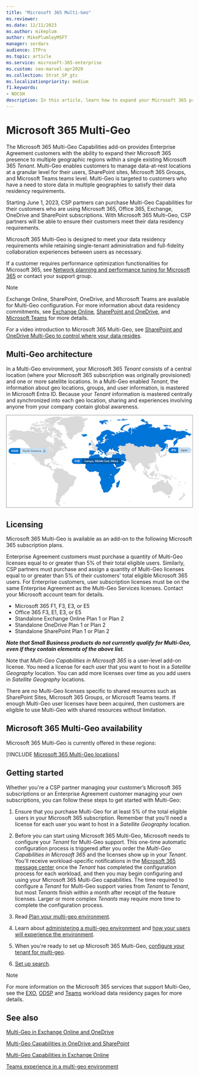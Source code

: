 ```yaml
---
title: "Microsoft 365 Multi-Geo"
ms.reviewer:
ms.date: 12/11/2023
ms.author: mikeplum
author: MikePlumleyMSFT
manager: serdars
audience: ITPro
ms.topic: article
ms.service: microsoft-365-enterprise
ms.custom: seo-marvel-apr2020
ms.collection: Strat_SP_gtc
ms.localizationpriority: medium
f1.keywords:
- NOCSH
description: In this article, learn how to expand your Microsoft 365 presence to multiple geographic regions with Microsoft 365 Multi-Geo.
---
```


# Microsoft 365 Multi-Geo

The Microsoft 365 Multi-Geo Capabilities add-on provides Enterprise Agreement customers with the ability to expand their Microsoft 365 presence to multiple geographic regions within a single existing Microsoft 365 _Tenant_. Multi-Geo enables customers to manage data-at-rest locations at a granular level for their users, SharePoint sites, Microsoft 365 Groups, and Microsoft Teams teams level. Multi-Geo is targeted to customers who have a need to store data in multiple geographies to satisfy their data residency requirements.
  
Starting June 1, 2023, CSP partners can purchase Multi-Geo Capabilities for their customers who are using Microsoft 365, Office 365, Exchange, OneDrive and SharePoint subscriptions. With Microsoft 365 Multi-Geo, CSP partners will be able to ensure their customers meet their data residency requirements.    
  
Microsoft 365 Multi-Geo is designed to meet your data residency requirements while retaining single-tenant administration and full-fidelity collaboration experiences between users as necessary.

If a customer requires performance optimization functionalities for Microsoft 365, see <a href="https://support.office.com/article/e5f1228c-da3c-4654-bf16-d163daee8848" target="_blank">Network planning and performance tuning for Microsoft 365</a> or contact your support group.

>[!NOTE]
>Exchange Online, SharePoint, OneDrive, and Microsoft Teams are available for Multi-Geo configuration. For more information about data residency commitments, see [Exchange Online](m365-dr-workload-exo.md), [SharePoint and OneDrive](m365-dr-workload-spo.md), and [Microsoft Teams](m365-dr-workload-teams.md#data-residency-commitments-available) for more details.

For a video introduction to Microsoft 365 Multi-Geo, see [SharePoint and OneDrive Multi-Geo to control where your data resides](https://www.youtube.com/watch?v=Do9U3JuROhk).

## Multi-Geo architecture

In a Multi-Geo environment, your Microsoft 365 _Tenant_ consists of a central location (where your Microsoft 365 subscription was originally provisioned) and one or more satellite locations. In a Multi-Geo enabled _Tenant_, the information about geo locations, groups, and user information, is mastered in Microsoft Entra ID. Because your _Tenant_ information is mastered centrally and synchronized into each geo location, sharing and experiences involving anyone from your company contain global awareness.

![Screenshot of multi-geo map from the SharePoint admin center.](../media/multi-geo-world-map.png)

## Licensing

Microsoft 365 Multi-Geo is available as an add-on to the following Microsoft 365 subscription plans.

Enterprise Agreement customers must purchase a quantity of Multi-Geo licenses equal to or greater than 5% of their total eligible users. Similarly, CSP partners must purchase and assign a quantity of Multi-Geo licenses equal to or greater than 5% of their customers' total eligible Microsoft 365 users. For Enterprise customers, user subscription licenses must be on the same Enterprise Agreement as the Multi-Geo Services licenses. Contact your Microsoft account team for details.

- Microsoft 365 F1, F3, E3, or E5
- Office 365 F3, E1, E3, or E5
- Standalone Exchange Online Plan 1 or Plan 2
- Standalone OneDrive Plan 1 or Plan 2
- Standalone SharePoint Plan 1 or Plan 2

***Note that Small Business products do not currently qualify for Multi-Geo, even if they contain elements of the above list.***

Note that _Multi-Geo Capabilities in Microsoft 365_ is a user-level add-on license. You need a license for each user that you want to host in a _Satellite Geography_ location. You can add more licenses over time as you add users in _Satellite Geography_ locations.

There are no Multi-Geo licenses specific to shared resources such as SharePoint Sites, Microsoft 365 Groups, or Microsoft Teams teams. If enough Multi-Geo user licenses have been acquired, then customers are eligible to use Multi-Geo with shared resources without limitation.

## Microsoft 365 Multi-Geo availability

Microsoft 365 Multi-Geo is currently offered in these regions:

[!INCLUDE [Microsoft 365 Multi-Geo locations](../includes/microsoft-365-multi-geo-locations.md)]

## Getting started

Whether you're a CSP partner managing your customer’s Microsoft 365 subscriptions or an Enterprise Agreement customer managing your own subscriptions, you can follow these steps to get started with Multi-Geo:

1. Ensure that you purchase Multi-Geo for at least 5% of the total eligible users in your Microsoft 365 subscription. Remember that you'll need a license for each user you want to host in a _Satellite Geography_ location. 

2. Before you can start using Microsoft 365 Multi-Geo, Microsoft needs to configure your _Tenant_ for Multi-Geo support. This one-time automatic configuration process is triggered after you order the _Multi-Geo Capabilities in Microsoft 365_ and the licenses show up in your _Tenant_. You'll receive workload-specific notifications in the [Microsoft 365 message center](https://support.office.com/article/38FB3333-BFCC-4340-A37B-DEDA509C2093) once the _Tenant_ has completed the configuration process for each workload, and then you may begin configuring and using your Microsoft 365 Multi-Geo capabilities. The time required to configure a _Tenant_ for Multi-Geo support varies from _Tenant_ to _Tenant_, but most _Tenants_ finish within a month after receipt of the feature licenses. Larger or more complex _Tenants_ may require more time to complete the configuration process.

3. Read [Plan your multi-geo environment](plan-for-multi-geo.md).

4. Learn about [administering a multi-geo environment](administering-a-multi-geo-environment.md) and [how your users will experience the environment](multi-geo-user-experience.md).

5. When you're ready to set up Microsoft 365 Multi-Geo, [configure your tenant for multi-geo](multi-geo-tenant-configuration.md).

6. [Set up search](configure-search-for-multi-geo.md).
  
> [!NOTE]
> For more information on the Microsoft 365 services that support Multi-Geo, see the [EXO](m365-dr-workload-exo.md), [ODSP](m365-dr-workload-spo.md) and [Teams](m365-dr-workload-teams.md) workload data residency pages for more details.


## See also

[Multi-Geo in Exchange Online and OneDrive](https://Aka.ms/GoMultiGeo)

[Multi-Geo Capabilities in OneDrive and SharePoint](multi-geo-capabilities-in-onedrive-and-sharepoint-online-in-microsoft-365.md)

[Multi-Geo Capabilities in Exchange Online](multi-geo-capabilities-in-exchange-online.md)

[Teams experience in a multi-geo environment](/microsoftteams/teams-experience-o365odb-spo-multi-geo)
